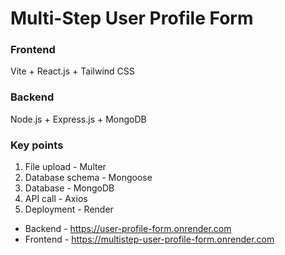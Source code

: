 # Multi-Step User Profile Form

### Frontend
Vite + React.js + Tailwind CSS

### Backend
Node.js + Express.js + MongoDB

### Key points
1. File upload - Multer
2. Database schema - Mongoose
3. Database - MongoDB
4. API call - Axios
5. Deployment - Render
   


- Backend - https://user-profile-form.onrender.com
- Frontend - https://multistep-user-profile-form.onrender.com

